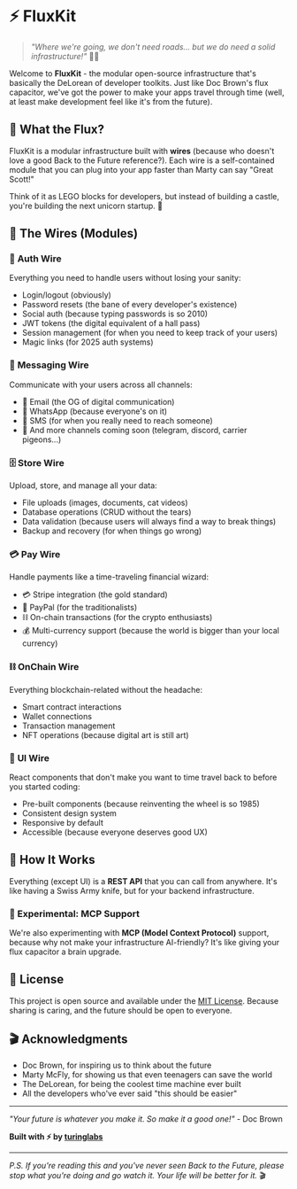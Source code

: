 # ⚡ FluxKit

> *"Where we're going, we don't need roads... but we do need a solid infrastructure!"* 🚗💨

Welcome to **FluxKit** - the modular open-source infrastructure that's basically the DeLorean of developer toolkits. Just like Doc Brown's flux capacitor, we've got the power to make your apps travel through time (well, at least make development feel like it's from the future).

## 🔌 What the Flux?

FluxKit is a modular infrastructure built with **wires** (because who doesn't love a good Back to the Future reference?). Each wire is a self-contained module that you can plug into your app faster than Marty can say "Great Scott!"

Think of it as LEGO blocks for developers, but instead of building a castle, you're building the next unicorn startup. 🦄

## 🧩 The Wires (Modules)

### 🔐 **Auth Wire**

Everything you need to handle users without losing your sanity:
- Login/logout (obviously)
- Password resets (the bane of every developer's existence)
- Social auth (because typing passwords is so 2010)
- JWT tokens (the digital equivalent of a hall pass)
- Session management (for when you need to keep track of your users)
- Magic links (for 2025 auth systems)

### 📱 **Messaging Wire**

Communicate with your users across all channels:
- 📧 Email (the OG of digital communication)
- 📱 WhatsApp (because everyone's on it)
- 💬 SMS (for when you really need to reach someone)
- 🚀 And more channels coming soon (telegram, discord, carrier pigeons...)

### 🗄️ **Store Wire**

Upload, store, and manage all your data:
- File uploads (images, documents, cat videos)
- Database operations (CRUD without the tears)
- Data validation (because users will always find a way to break things)
- Backup and recovery (for when things go wrong)

### 💳 **Pay Wire**

Handle payments like a time-traveling financial wizard:
- 💳 Stripe integration (the gold standard)
- 🐚 PayPal (for the traditionalists)
- ⛓️ On-chain transactions (for the crypto enthusiasts)
- 💰 Multi-currency support (because the world is bigger than your local currency)

### ⛓️ **OnChain Wire**

Everything blockchain-related without the headache:
- Smart contract interactions
- Wallet connections
- Transaction management
- NFT operations (because digital art is still art)

### 🎨 **UI Wire**

React components that don't make you want to time travel back to before you started coding:
- Pre-built components (because reinventing the wheel is so 1985)
- Consistent design system
- Responsive by default
- Accessible (because everyone deserves good UX)

## 🚀 How It Works

Everything (except UI) is a **REST API** that you can call from anywhere. It's like having a Swiss Army knife, but for your backend infrastructure.

### 🔬 Experimental: MCP Support

We're also experimenting with **MCP (Model Context Protocol)** support, because why not make your infrastructure AI-friendly? It's like giving your flux capacitor a brain upgrade.

## 📜 License

This project is open source and available under the [MIT License](LICENSE). Because sharing is caring, and the future should be open to everyone.

## 🎬 Acknowledgments

- Doc Brown, for inspiring us to think about the future
- Marty McFly, for showing us that even teenagers can save the world
- The DeLorean, for being the coolest time machine ever built
- All the developers who've ever said "this should be easier"

---

*"Your future is whatever you make it. So make it a good one!"* - Doc Brown

**Built with ⚡ by [turinglabs](https://github.com/turinglabsorg)**

---

*P.S. If you're reading this and you've never seen Back to the Future, please stop what you're doing and go watch it. Your life will be better for it.* 🎬
